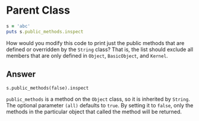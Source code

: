 # Parent Class

```ruby
s = 'abc'
puts s.public_methods.inspect
```

How would you modify this code to print just the public methods that are defined or overridden by the `String` class? That is, the list should exclude all members that are only defined in `Object`, `BasicObject`, and `Kernel`.

## Answer

`s.public_methods(false).inspect`

`public_methods` is a method on the `Object` class, so it is inherited by `String`.  The optional parameter `(all)` defaults to `true`.  By setting it to `false`, only the methods in the particular object that called the method will be returned.
